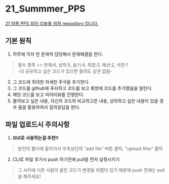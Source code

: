 # 21_Summmer_PPS
<u>21 여름 PPS 피어 리뷰를 위하 repository 입니다.</u>

## 기본 원칙

1. 하루에 각자 한 문제씩 담당해서 문제해결을 한다.
> 필수 항목 => 한재:6, 상희:5, 슬기:4, 희영:3, 혜선:2, 석찬:1 <br>
-더 공유하고 싶은 코드가 있으면 올려도 상관 없음-
2. 그 코드에 최대한 자세한 주석을 추가한다.
3. 그 코드를 github에 푸쉬하고 코드를 보고 톡방에 코드를 추가했음을 알린다.
4. 해당 코드를 보고 피어리뷰를 진행한다.
5. 물어보고 싶은 내용, 자신의 코드와 비교하고픈 내용, 상의하고 싶은 내용이 있을 경우 줌을 활용하여서 질의응답을 한다.

## 파일 업로드시 주의사항

1. **GUI로 사용하는걸 추천!!**
> 본인의 폴더에 들어가서 우측상단의 "add file" 버튼 클릭, "upload files" 클릭
2. CLI로 파일 추가시 push 하기전에 pull을 먼저 실행시키기
> 그 사이에 다른 사람이 올린 코드가 변경될 위험이 있기 때문에 push 전에는 pull을 해주세요!
